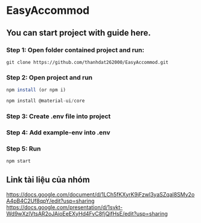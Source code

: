 # EasyAccommod

## You can start project with guide here.

### Step 1: Open folder contained project and run:

```git
git clone https://github.com/thanhdat262000/EasyAccommod.git
```

### Step 2: Open project and run

```javascript
npm install (or npm i)
```

```javascript
npm install @material-ui/core
```

### Step 3: Create .env file into project

### Step 4: Add example-env into .env

### Step 5: Run

```javascript
npm start
```

## Link tài liệu của nhóm

https://docs.google.com/document/d/1LCh5fKXyrK9jFzwl3yaSZqal8SMy2oA4pB4C2Uf8qpY/edit?usp=sharing
https://docs.google.com/presentation/d/1svkt-Wd9wXzlVtsAR2oJAioEeEXyHd4FvC8fjQifHsE/edit?usp=sharing
